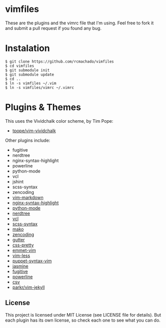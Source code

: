 vimfiles
========

These are the plugins and the vimrc file that I'm using. Feel free to
fork it and submit a pull request if you found any bug.

Instalation
===========

    $ git clone https://github.com/rcmachado/vimfiles
    $ cd vimfiles
    $ git submodule init
    $ git submodule update
    $ cd ..
    $ ln -s vimfiles ~/.vim
    $ ln -s vimfiles/vimrc ~/.vimrc

Plugins & Themes
================

This uses the Vividchalk color scheme, by Tim Pope:

* [tpope/vim-vividchalk][]

Other plugins include:

* fugitive
* nerdtree
* nginx-syntax-highlight
* powerline
* python-mode
* vcl
* jshint
* scss-syntax
* zencoding
* [vim-markdown][]
* [nginx-syntax-highlight][]
* [python-mode][]
* [nerdtree][]
* [vcl][]
* [scss-syntax][]
* [mako][]
* [zencoding][]
* [gutter][]
* [css-pretty][]
* [emmet-vim][]
* [vim-less][]
* [puppet-syntax-vim][]
* [jasmine][]
* [fugitive][]
* [powerline][]
* [csv][]
* [parkr/vim-jekyll][]

License
-------

This project is licensed under MIT License (see LICENSE file for
details). But each plugin has its own license, so check each one to see
what you can do.

[vim-markdown]: https://github.com/plasticboy/vim-markdown
[nginx-syntax-highlight]: https://github.com/vim-scripts/nginx.vim
[python-mode]: https://github.com/klen/python-mode
[nerdtree]: https://github.com/scrooloose/nerdtree
[vcl]: https://github.com/smerrill/vcl-vim-plugin
[scss-syntax]: https://github.com/cakebaker/scss-syntax.vim
[mako]: https://github.com/vim-scripts/mako.vim
[zencoding]: https://github.com/mattn/zencoding-vim
[gutter]: https://github.com/airblade/vim-gitgutter
[css-pretty]: https://github.com/vim-scripts/Css-Pretty
[emmet-vim]: https://github.com/mattn/emmet-vim
[vim-less]: git@github.com:groenewege/vim-less
[puppet-syntax-vim]: git@github.com:puppetlabs/puppet-syntax-vim
[jshint2]: http://github.com/Shutnik/jshint2.vim
[jasmine]: https://github.com/claco/jasmine.vim
[fugitive]: git@github.com:tpope/vim-fugitive
[powerline]: git@github.com:Lokaltog/powerline
[csv]: https://github.com/chrisbra/csv.vim
[parkr/vim-jekyll]: https://github.com/parkr/vim-jekyll
[tpope/vim-vividchalk]: https://github.com/tpope/vim-vividchalk
